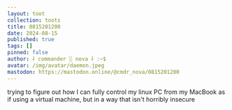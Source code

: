 ```yaml
---
layout: toot
collection: toots
title: 0815201200
date: 2024-08-15
published: true
tags: []
pinned: false
author: ⸸ commander ░ nova ⸸ :~$
avatar: /img/avatar/daemon.jpeg
mastodon: https://mastodon.online/@cmdr_nova/0815201200
---
```


trying to figure out how I can fully control my linux PC from my MacBook as if using a virtual machine, but in a way that isn't horribly insecure
